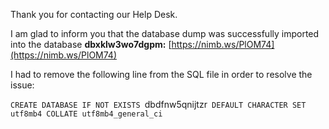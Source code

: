 Thank you for contacting our Help Desk.  
  
I am glad to inform you that the database dump was successfully imported into the database **dbxklw3wo7dgpm:** [https://nimb.ws/PlOM74](https://nimb.ws/PlOM74)  
  
I had to remove the following line from the SQL file in order to resolve the issue:

 `CREATE DATABASE IF NOT EXISTS `dbdfnw5qnijtzr` DEFAULT CHARACTER SET utf8mb4 COLLATE utf8mb4_general_ci`